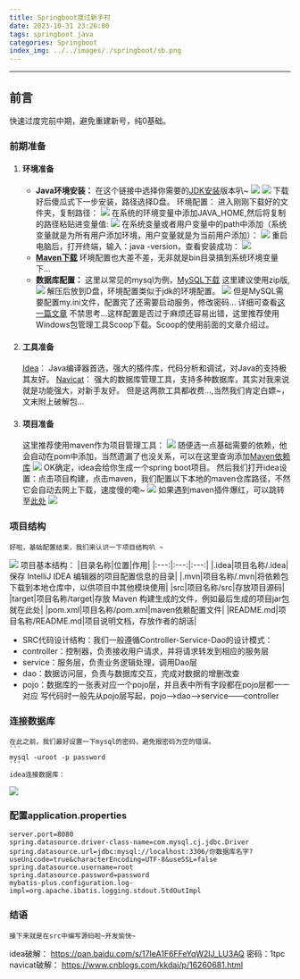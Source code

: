 ```yaml
---
title: Springboot度过新手村
date: 2023-10-31 23:26:00
tags: springboot java
categories: Springboot
index_img: ../../images/./springboot/sb.png
---
```

---
## 前言
快速过度完前中期，避免重建新号，纯0基础。
### 前期准备
1. #### 环境准备
   * **Java环境安装：**
     在这个链接中选择你需要的[JDK安装](https://www.oracle.com/cn/java/technologies/downloads/archive/)版本叭~
    ![](../../images/springboot/jdk.png)
    ![](../../images/springboot/win.png)
    下载好后傻瓜式下一步安装，路径选择D盘。
    环境配置：
    进入刚刚下载好的文件夹，复制路径：
    ![](../../images/springboot/bin1.png)
    在系统的环境变量中添加JAVA_HOME,然后将复制的路径粘贴进变量值:
    ![](../../images/springboot/2023-11-05-12-37-13.png)
    在系统变量或者用户变量中的path中添加（系统变量就是为所有用户添加环境，用户变量就是为当前用户添加）：
    ![](../../images/springboot/2023-11-05-12-41-42.png)
    重启电脑后，打开终端，输入：java -version，查看安装成功：
    ![](../../images/springboot/2023-11-05-12-45-24.png)
    * **[Maven下载](https://maven.apache.org/download.cgi)**
    环境配置也大差不差，无非就是bin目录搞到系统环境变量下...
    * **数据库配置：**
    这里以常见的mysql为例，[MySQL下载](https://dev.mysql.com/downloads/mysql/)
    这里建议使用zip版,
    ![](../../images/springboot/2023-11-05-15-58-55.png)
    解压后放到D盘，环境配置类似于jdk的环境配置。
    ![](../../images/springboot/2023-11-05-16-01-03.png)
    但是MySQL需要配置my.ini文件，配置完了还需要启动服务，修改密码...
    详细可查看[这一篇文章](https://blog.csdn.net/atu1111/article/details/105183536)
    不禁思考...这样配置是否过于麻烦还容易出错，这里推荐使用Windows包管理工具Scoop下载。Scoop的使用前面的文章介绍过。
2. #### 工具准备
   [Idea](https://www.jetbrains.com/zh-cn/idea/download)：
   Java编译器首选，强大的插件库，代码分析和调试，对Java的支持极其友好。
   [Navicat](https://navicat.com.cn/products)：
   强大的数据库管理工具，支持多种数据库，其实对我来说就是功能强大，对新手友好。
   但是这两款工具都收费...,当然我们肯定白嫖~，文末附上破解包...
3. #### 项目准备
   这里推荐使用maven作为项目管理工具：
![](../../images/springboot/sa.png)
    随便选一点基础需要的依赖，他会自动在pom中添加，当然遗漏了也没关系，可以在这里查询添加[Maven依赖库](https://mvnrepository.com/)
    ![](../../images/springboot/2023-11-05-16-32-52.png)
    OK确定，idea会给你生成一个spring boot项目。
    然后我们打开idea设置：点击项目构建，点击maven，我们配置以下本地的maven仓库路径，不然它会自动去网上下载，速度慢的嘞~
    ![](../../images/springboot/2023-11-05-16-47-45.png)
    如果遇到maven插件爆红，可以跳转至[此处](https://www.bidii.love/2023/10/14/%E8%B8%A9%E5%9D%91%E6%97%A5%E8%AE%B0/%E8%B8%A9%E5%9D%91%E6%97%A5%E8%AE%B0%EF%BC%88%E6%9C%8D%E5%95%A6%EF%BC%81%EF%BC%81%EF%BC%81%EF%BC%89/)
    ![](../../images/springboot/2023-11-05-16-58-31.png)
### 项目结构
    好啦，基础配置结束，我们来认识一下项目结构叭 ~
![](../../images/springboot/2023-11-05-17-08-08.png)
项目基本结构：
|目录名称|位置|作用|
|:---:|:---:|:---:|
|.idea|项目名称/.idea|保存 IntelliJ IDEA 编辑器的项目配置信息的目录|
|.mvn|项目名称/.mvn|将依赖包下载到本地仓库中，以供项目中其他模块使用|
|src|项目名称/src|存放项目源码|
|target|项目名称/target|存放 Maven 构建生成的文件，例如最后生成的项目jar包就在此处|
|pom.xml|项目名称/pom.xml|maven依赖配置文件|
|README.md|项目名称/README.md|项目说明文档，存放作者的胡话|

* SRC代码设计结构：我们一般遵循Controller-Service-Dao的设计模式：
* controller：控制器，负责接收用户请求，并将请求转发到相应的服务层
* service：服务层，负责业务逻辑处理，调用Dao层
* dao：数据访问层，负责与数据库交互，完成对数据的增删改查
* pojo：数据库的一张表对应一个pojo层，并且表中所有字段都在pojo层都一一对应
写代码时一般先从pojo层写起，pojo——>dao——>service——controller
### 连接数据库
    在此之前，我们最好设置一下mysql的密码，避免报密码为空的错误。
    ```
    mysql -uroot -p password
    ```
    idea连接数据库：
![](../../images/springboot/2023-11-05-17-41-15.png)
### 配置application.properties

```
server.port=8080
spring.datasource.driver-class-name=com.mysql.cj.jdbc.Driver
spring.datasource.url=jdbc:mysql://localhost:3306/你数据库名字?useUnicode=true&characterEncoding=UTF-8&useSSL=false
spring.datasource.username=root
spring.datasource.password=password
mybatis-plus.configuration.log-impl=org.apache.ibatis.logging.stdout.StdOutImpl
```
### 结语
    接下来就是在src中编写源码啦~开发愉快~
idea破解：
https://pan.baidu.com/s/17IeA1F6FFeYqW2lJ_LU3AQ  密码：1tpc
navicat破解：
https://www.cnblogs.com/kkdaj/p/16260681.html